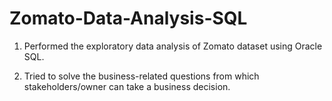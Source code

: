 # Zomato-Data-Analysis-SQL

1.	Performed the exploratory data analysis of Zomato dataset using Oracle SQL.
  
3.	Tried to solve the business-related questions from which stakeholders/owner can take a business decision.

